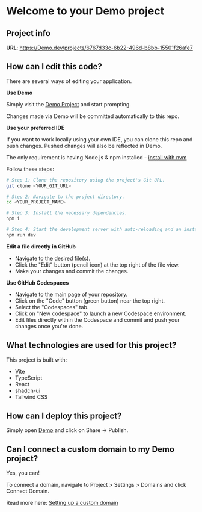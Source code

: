 # Welcome to your Demo project

## Project info

**URL**: https://Demo.dev/projects/6767d33c-6b22-496d-b8bb-15501f26afe7

## How can I edit this code?

There are several ways of editing your application.

**Use Demo**

Simply visit the [Demo Project](https://Demo.dev/projects/6767d33c-6b22-496d-b8bb-15501f26afe7) and start prompting.

Changes made via Demo will be committed automatically to this repo.

**Use your preferred IDE**

If you want to work locally using your own IDE, you can clone this repo and push changes. Pushed changes will also be reflected in Demo.

The only requirement is having Node.js & npm installed - [install with nvm](https://github.com/nvm-sh/nvm#installing-and-updating)

Follow these steps:

```sh
# Step 1: Clone the repository using the project's Git URL.
git clone <YOUR_GIT_URL>

# Step 2: Navigate to the project directory.
cd <YOUR_PROJECT_NAME>

# Step 3: Install the necessary dependencies.
npm i

# Step 4: Start the development server with auto-reloading and an instant preview.
npm run dev
```

**Edit a file directly in GitHub**

- Navigate to the desired file(s).
- Click the "Edit" button (pencil icon) at the top right of the file view.
- Make your changes and commit the changes.

**Use GitHub Codespaces**

- Navigate to the main page of your repository.
- Click on the "Code" button (green button) near the top right.
- Select the "Codespaces" tab.
- Click on "New codespace" to launch a new Codespace environment.
- Edit files directly within the Codespace and commit and push your changes once you're done.

## What technologies are used for this project?

This project is built with:

- Vite
- TypeScript
- React
- shadcn-ui
- Tailwind CSS

## How can I deploy this project?

Simply open [Demo](https://Demo.dev/projects/6767d33c-6b22-496d-b8bb-15501f26afe7) and click on Share -> Publish.

## Can I connect a custom domain to my Demo project?

Yes, you can!

To connect a domain, navigate to Project > Settings > Domains and click Connect Domain.

Read more here: [Setting up a custom domain](https://docs.Demo.dev/features/custom-domain#custom-domain)
